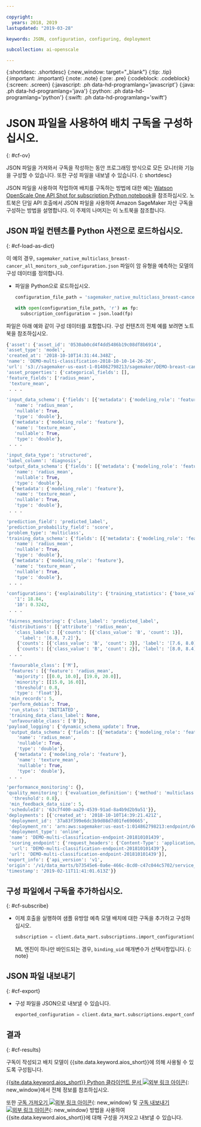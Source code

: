 ```yaml
---

copyright:
  years: 2018, 2019
lastupdated: "2019-03-28"

keywords: JSON, configuration, configuring, deployment

subcollection: ai-openscale

---
```


{:shortdesc: .shortdesc}
{:new_window: target="_blank"}
{:tip: .tip}
{:important: .important}
{:note: .note}
{:pre: .pre}
{:codeblock: .codeblock}
{:screen: .screen}
{:javascript: .ph data-hd-programlang='javascript'}
{:java: .ph data-hd-programlang='java'}
{:python: .ph data-hd-programlang='python'}
{:swift: .ph data-hd-programlang='swift'}

# JSON 파일을 사용하여 배치 구독을 구성하십시오.
{: #cf-ov}

JSON 파일을 가져와서 구독을 작성하는 동안 프로그래밍 방식으로 모든 모니터와 기능을 구성할 수 있습니다. 또한 구성 파일을 내보낼 수 있습니다.
{: shortdesc}

JSON 파일을 사용하여 작업하여 배치를 구독하는 방법에 대한 예는 [Watson OpenScale One API Shot for subscription Python notebook](https://github.com/pmservice/ai-openscale-tutorials/blob/master/notebooks/Watson%20OpenScale%20One%20API%20Shot%20for%20subscription.ipynb)을 참조하십시오. 노트북은 단일 API 호출에서 JSON 파일을 사용하여 Amazon SageMaker 자산 구독을 구성하는 방법을 설명합니다. 이 주제의 나머지는 이 노트북을 참조합니다.

## JSON 파일 컨텐츠를 Python 사전으로 로드하십시오.
{: #cf-load-as-dict}

이 예의 경우, `sagemaker_native_multiclass_breast-cancer_all_monitors_sub_configuration.json` 파일이 암 유형을 예측하는 모델의 구성 데이터를 정의합니다.

- 파일을 Python으로 로드하십시오.

    ```python
    configuration_file_path = 'sagemaker_native_multiclass_breast-cancer_all_monitors_sub_configuration.json'

  with open(configuration_file_path, 'r') as fp:
      subscription_configuration = json.load(fp)
    ```

파일은 아래 예와 같이 구성 데이터를 포함합니다. 구성 컨텐츠의 전체 예를 보려면 노트북을 참조하십시오.

  ```python
  {'asset': {'asset_id': '0530ab0cd4f4dd5486b19c08df8b6914',
  'asset_type': 'model',
  'created_at': '2018-10-10T14:31:44.348Z',
  'name': 'DEMO-multi-classification-2018-10-10-14-26-26',
  'url': 's3://sagemaker-us-east-1-014862798213/sagemaker/DEMO-breast-cancer-prediction/DEMO-multi-classification-2018-10-10-14-26-26/output/model.tar.gz'},
 'asset_properties': {'categorical_fields': [],
  'feature_fields': ['radius_mean',
   'texture_mean',
   . . .

  'input_data_schema': {'fields': [{'metadata': {'modeling_role': 'feature'},
     'name': 'radius_mean',
     'nullable': True,
     'type': 'double'},
    {'metadata': {'modeling_role': 'feature'},
     'name': 'texture_mean',
     'nullable': True,
     'type': 'double'},
   . . .

  'input_data_type': 'structured',
  'label_column': 'diagnosis',
  'output_data_schema': {'fields': [{'metadata': {'modeling_role': 'feature'},
     'name': 'radius_mean',
     'nullable': True,
     'type': 'double'},
    {'metadata': {'modeling_role': 'feature'},
     'name': 'texture_mean',
     'nullable': True,
     'type': 'double'},
   . . .

  'prediction_field': 'predicted_label',
  'prediction_probability_field': 'score',
  'problem_type': 'multiclass',
  'training_data_schema': {'fields': [{'metadata': {'modeling_role': 'feature'},
     'name': 'radius_mean',
     'nullable': True,
     'type': 'double'},
    {'metadata': {'modeling_role': 'feature'},
     'name': 'texture_mean',
     'nullable': True,
     'type': 'double'},
   . . .

 'configurations': {'explainability': {'training_statistics': {'base_values': {'0': 13.37,
     '1': 18.84,
     '10': 0.3242,
   . . .

  'fairness_monitoring': {'class_label': 'predicted_label',
   'distributions': [{'attribute': 'radius_mean',
     'class_labels': [{'counts': [{'class_value': 'B', 'count': 1}],
       'label': '[6.8, 7.2]'},
      {'counts': [{'class_value': 'B', 'count': 3}], 'label': '[7.6, 8.0]'},
      {'counts': [{'class_value': 'B', 'count': 2}], 'label': '[8.0, 8.4]'},
   . . .

   'favourable_class': ['M'],
   'features': [{'feature': 'radius_mean',
     'majority': [[0.0, 10.0], [19.0, 20.0]],
     'minority': [[15.0, 16.0]],
     'threshold': 0.8,
     'type': 'float'}],
   'min_records': 5,
   'perform_debias': True,
   'run_status': 'INITIATED',
   'training_data_class_label': None,
   'unfavourable_class': ['B']},
  'payload_logging': {'dynamic_schema_update': True,
   'output_data_schema': {'fields': [{'metadata': {'modeling_role': 'feature'},
      'name': 'radius_mean',
      'nullable': True,
      'type': 'double'},
     {'metadata': {'modeling_role': 'feature'},
      'name': 'texture_mean',
      'nullable': True,
      'type': 'double'},
   . . .

  'performance_monitoring': {},
  'quality_monitoring': {'evaluation_definition': {'method': 'multiclass',
    'threshold': 0.8},
   'min_feedback_data_size': 5,
   'scheduleId': '63c7f400-aa29-4539-91ad-8a4b9d2b9a51'}},
 'deployments': [{'created_at': '2018-10-10T14:39:21.421Z',
   'deployment_id': '37a83f399e6dc3b9d08d7d01fe690665',
   'deployment_rn': 'arn:aws:sagemaker:us-east-1:014862798213:endpoint/demo-multi-classification-endpoint-201810101439',
   'deployment_type': 'online',
   'name': 'DEMO-multi-classification-endpoint-201810101439',
   'scoring_endpoint': {'request_headers': {'Content-Type': 'application/json'},
    'url': 'DEMO-multi-classification-endpoint-201810101439'},
   'url': 'DEMO-multi-classification-endpoint-201810101439'}],
 'export_info': {'api_version': 'v1',
  'origin': '/v1/data_marts/b73545e6-0a6e-466c-8cd0-c47c044c5702/service_bindings/bf44cc7f-990d-4942-bfc6-cbcf71a1b78c/subscriptions/0530ab0cd4f4dd5486b19c08df8b6914',
  'timestamp': '2019-02-11T11:41:01.613Z'}}
  ```

## 구성 파일에서 구독을 추가하십시오.
{: #cf-subscribe}

- 이제 호출을 실행하여 샘플 유방암 예측 모델 배치에 대한 구독을 추가하고 구성하십시오.

    ```python
    subscription = client.data_mart.subscriptions.import_configuration(binding_uid=binding_uid, configuration_data=subscription_configuration)
    ```

  ML 엔진이 하나만 바인드되는 경우, `binding_uid` 매개변수가 선택사항입니다.
  {: note}

## JSON 파일 내보내기
{: #cf-export}

- 구성 파일을 JSON으로 내보낼 수 있습니다.

    ```python
    exported_configuration = client.data_mart.subscriptions.export_configuration(binding_uid=binding_uid, subscription_uid=subscription.uid)
    ```

## 결과
{: #cf-results}

구독이 작성되고 배치 모델이 {{site.data.keyword.aios_short}}에 의해 사용될 수 있도록 구성됩니다.

[{{site.data.keyword.aios_short}} Python 클라이언트 문서 ![외부 링크 아이콘](../../icons/launch-glyph.svg "외부 링크 아이콘")](http://ai-openscale-python-client-dev.mybluemix.net/#subscriptions){: new_window}에서 전체 정보를 참조하십시오.

또한 [구독 가져오기 ![외부 링크 아이콘](../../icons/launch-glyph.svg "외부 링크 아이콘")](https://{DomainName}/apidocs/ai-openscale#import-subscription){: new_window} 및 [구독 내보내기 ![외부 링크 아이콘](../../icons/launch-glyph.svg "외부 링크 아이콘")](https://{DomainName}/apidocs/ai-openscale#export-subscription){: new_window} 방법을 사용하여 {{site.data.keyword.aios_short}}에 대해 구성을 가져오고 내보낼 수 있습니다.
